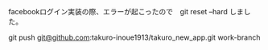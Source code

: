 facebookログイン実装の際、エラーが起こったので　git reset –hard しました。

git push git@github.com:takuro-inoue1913/takuro_new_app.git work-branch